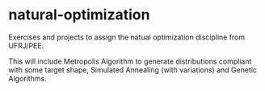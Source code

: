 # natural-optimization
Exercises and projects to assign the natual optimization discipline from UFRJ/PEE.

This will include Metropolis Algorithm to generate distributions compliant with some target shape, Simulated Annealing (with variations) and Genetic Algorithms.
